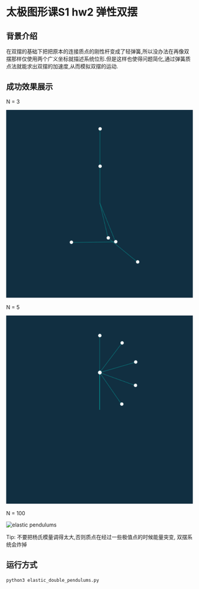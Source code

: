 # 太极图形课S1 hw2 弹性双摆

## 背景介绍

在双摆的基础下把把原本的连接质点的刚性杆变成了轻弹簧,所以没办法在再像双摆那样仅使用两个广义坐标就描述系统位形.但是这样也使得问题简化,通过弹簧质点法就能求出双摆的加速度,从而模拟双摆的运动.



## 成功效果展示

N = 3

![elastic pendulums](./data/elastic_3.gif)

N = 5

![elastic pendulums](./data/elastic_5.gif)

N = 100

![elastic pendulums](./data/elastic_100.gif)

Tip: 不要把杨氏模量调得太大,否则质点在经过一些极值点的时候能量突变, 双摆系统会炸掉

## 运行方式

`python3 elastic_double_pendulums.py`